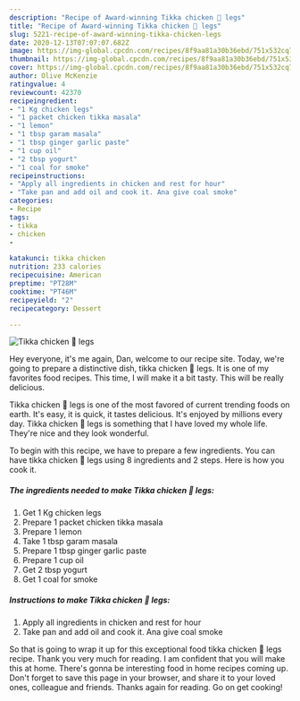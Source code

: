 ```yaml
---
description: "Recipe of Award-winning Tikka chicken 🍗 legs"
title: "Recipe of Award-winning Tikka chicken 🍗 legs"
slug: 5221-recipe-of-award-winning-tikka-chicken-legs
date: 2020-12-13T07:07:07.682Z
image: https://img-global.cpcdn.com/recipes/8f9aa81a30b36ebd/751x532cq70/tikka-chicken-🍗-legs-recipe-main-photo.jpg
thumbnail: https://img-global.cpcdn.com/recipes/8f9aa81a30b36ebd/751x532cq70/tikka-chicken-🍗-legs-recipe-main-photo.jpg
cover: https://img-global.cpcdn.com/recipes/8f9aa81a30b36ebd/751x532cq70/tikka-chicken-🍗-legs-recipe-main-photo.jpg
author: Olive McKenzie
ratingvalue: 4
reviewcount: 42370
recipeingredient:
- "1 Kg chicken legs"
- "1 packet chicken tikka masala"
- "1 lemon"
- "1 tbsp garam masala"
- "1 tbsp ginger garlic paste"
- "1 cup oil"
- "2 tbsp yogurt"
- "1 coal for smoke"
recipeinstructions:
- "Apply all ingredients in chicken and rest for hour"
- "Take pan and add oil and cook it. Ana give coal smoke"
categories:
- Recipe
tags:
- tikka
- chicken
- 

katakunci: tikka chicken  
nutrition: 233 calories
recipecuisine: American
preptime: "PT28M"
cooktime: "PT46M"
recipeyield: "2"
recipecategory: Dessert

---
```



![Tikka chicken 🍗 legs](https://img-global.cpcdn.com/recipes/8f9aa81a30b36ebd/751x532cq70/tikka-chicken-🍗-legs-recipe-main-photo.jpg)

Hey everyone, it's me again, Dan, welcome to our recipe site. Today, we're going to prepare a distinctive dish, tikka chicken 🍗 legs. It is one of my favorites food recipes. This time, I will make it a bit tasty. This will be really delicious.



Tikka chicken 🍗 legs is one of the most favored of current trending foods on earth. It's easy, it is quick, it tastes delicious. It's enjoyed by millions every day. Tikka chicken 🍗 legs is something that I have loved my whole life. They're nice and they look wonderful.


To begin with this recipe, we have to prepare a few ingredients. You can have tikka chicken 🍗 legs using 8 ingredients and 2 steps. Here is how you cook it.

<!--inarticleads1-->

##### The ingredients needed to make Tikka chicken 🍗 legs:

1. Get 1 Kg chicken legs
1. Prepare 1 packet chicken tikka masala
1. Prepare 1 lemon
1. Take 1 tbsp garam masala
1. Prepare 1 tbsp ginger garlic paste
1. Prepare 1 cup oil
1. Get 2 tbsp yogurt
1. Get 1 coal for smoke




<!--inarticleads2-->

##### Instructions to make Tikka chicken 🍗 legs:

1. Apply all ingredients in chicken and rest for hour
1. Take pan and add oil and cook it. Ana give coal smoke




So that is going to wrap it up for this exceptional food tikka chicken 🍗 legs recipe. Thank you very much for reading. I am confident that you will make this at home. There's gonna be interesting food in home recipes coming up. Don't forget to save this page in your browser, and share it to your loved ones, colleague and friends. Thanks again for reading. Go on get cooking!
